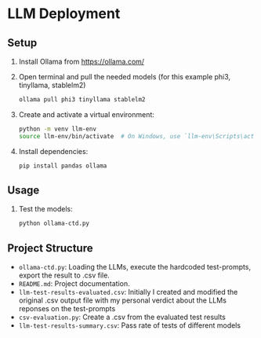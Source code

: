 # LLM Deployment

## Setup

1. Install Ollama from https://ollama.com/

2. Open terminal and pull the needed models (for this example phi3, tinyllama, stablelm2)
    ```bash
    ollama pull phi3 tinyllama stablelm2
    ```

3. Create and activate a virtual environment:
    ```bash
    python -m venv llm-env
    source llm-env/bin/activate  # On Windows, use `llm-env\Scripts\activate`
    ```

4. Install dependencies:
    ```bash
    pip install pandas ollama
    ```

## Usage

1. Test the models:
    ```bash
    python ollama-ctd.py
    ```

## Project Structure

- `ollama-ctd.py`: Loading the LLMs, execute the hardcoded test-prompts, export the result to .csv file.
- `README.md`: Project documentation.
- `llm-test-results-evaluated.csv`: Initially I created and modified the original .csv output file with my personal verdict about the LLMs reponses on the test-prompts
- `csv-evaluation.py`: Create a .csv from the evaluated test results
- `llm-test-results-summary.csv`: Pass rate of tests of different models